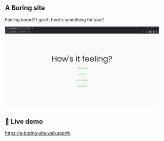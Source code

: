 
## A Boring site

Feeling bored? I got it, here's something for you!!


![image](https://github.com/Mohit-Gajjar/Boring-site/blob/master/assets/Screenshot_20221210_084410.png?raw=true)


## 🔗 Live demo
https://a-boring-site.web.app/#/

